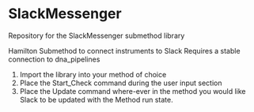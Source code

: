 # SlackMessenger
 Repository for the SlackMessenger submethod library

Hamilton Submethod to connect instruments to Slack
Requires a stable connection to dna_pipelines

1. Import the library into your method of choice
2. Place the Start_Check command during the user input section
3. Place the Update command where-ever in the method you would like Slack to be updated with the Method run state.